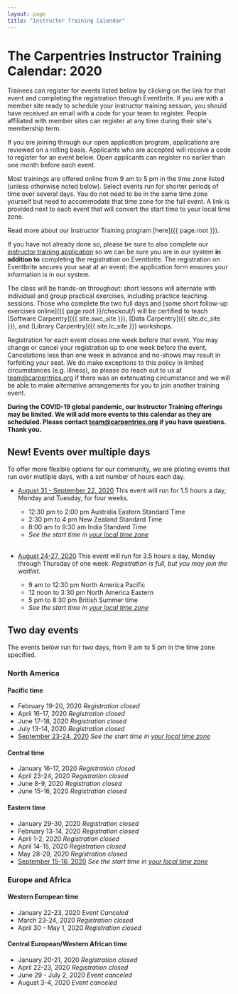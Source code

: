 ```yaml
---
layout: page
title: "Instructor Training Calendar"
---
```



# The Carpentries Instructor Training Calendar: 2020

Trainees can register for events listed below by clicking on the link for that event and completing the registration through Eventbrite.  If you are with a member site ready to schedule your instructor training session, you should have received an email with a code for your team to register. People affiliated with member sites can register at any time during their site's membership term.

If you are joining through our open application program, applications are reviewed on a rolling basis.  Applicants who are accepted will receive a code to register for an event below.  Open applicants can register no earlier than one month before each event.

Most trainings are offered online from 9 am to 5 pm in the time zone listed (unless otherwise noted below). Select events run for shorter periods of time over several days. You do not need to be in the same time zone yourself but need to accommodate that time zone for the full event. A link is provided next to each event that will convert the start time to your local time zone.

Read more about our Instructor Training program [here]({{ page.root }}).

If you have not already done so, please be sure to also complete our [instructor training application](https://amy.carpentries.org/forms/request_training/) so we can be sure you are in our system **in addition to** completing the registration on Eventbrite. The registration on Eventbrite secures your seat at an event; the application form ensures your information is in our system.    

The class will be hands-on throughout:
short lessons will alternate with individual and group practical exercises,
including practice teaching sessions.
Those who complete the two full days
and [some short follow-up exercises online]({{ page.root }}/checkout/)
will be certified to teach [Software Carpentry]({{ site.swc_site }}), [Data Carpentry]({{ site.dc_site }}), and [Library Carpentry]({{ site.lc_site }}) workshops.

Registration for each event closes one week before that event. You may change or cancel your registration up to one week before the event. Cancelations less than one week in advance and no-shows may result in forfeiting your seat.  We do make exceptions to this policy in limited circumstances (e.g. illness), so please do reach out to us at [team@carpentries.org](mailto:team@carpentries.org) if there was an extenuating circumstance and we will be able to make alternative arrangements for you to join another training event.

**During the COVID-19 global pandemic, our Instructor Training offerings may be limited. We will add more events to this calendar as they are scheduled. Please contact team@carpentries.org if you have questions.  Thank you.**

## New! Events over multiple days
To offer more flexible options for our community, we are piloting events that run over mutliple days, with a set number of hours each day.

* [August 31 - September 22, 2020](https://www.eventbrite.com/e/online-instructor-training-aug-31-sep-22-2020-australia-east-std-time-tickets-112144314664) This event will run for 1.5 hours a day, Monday and Tuesday, for four weeks.
    - 12:30 pm to 2:00 pm Australia Eastern Standard Time
    - 2:30 pm to 4 pm New Zealand Standard Time
    - 8:00 am to 9:30 am India Standard Time
    - *See the start time in [your local time zone](https://www.timeanddate.com/worldclock/fixedtime.html?msg=Carpentries+Instructor+Training%2C+Australia+Eastern+Standard+Time&iso=20200831T1230&p1=240&ah=1&am=30)*
<br><br>


* [August 24-27, 2020](https://www.eventbrite.com/e/online-instructor-training-august-24-27-2020-tickets-111346030976) This event will run for 3.5 hours a day, Monday through Thursday of one week.  *Registration is full, but you may join the waitlist.*
   - 9 am to 12:30 pm North America Pacific
   - 12 noon to 3:30 pm North America Eastern
   - 5 pm to 8:30 pm British Summer time
   -  *See the start time in [your local time zone](https://www.timeanddate.com/worldclock/fixedtime.html?msg=Carpentries+Instructor+Training&iso=20200824T09&p1=224&ah=3&am=30)*


## Two day events

The events below run for two days, from 9 am to 5 pm in the time zone specified. 

### North America

#### Pacific time
* February 19-20, 2020 *Registration closed*
* April 16-17, 2020 *Registration closed*
* June 17-18, 2020 *Registration closed*
* July 13-14, 2020 *Registration closed*
* [September 23-24, 2020](https://www.eventbrite.com/e/online-instructor-training-sept-23-24-2020-n-america-pacific-time-tickets-112803277640) *See the start time in [your local time zone](https://www.timeanddate.com/worldclock/fixedtime.html?msg=Carpentries+Instructor+Training&iso=20200923T09&p1=137&ah=8)*

#### Central time
* January 16-17, 2020 *Registration closed*
* April 23-24, 2020 *Registration closed*
* June 8-9, 2020 *Registration closed*
* June 15-16, 2020 *Registration closed*

#### Eastern time
* January 29-30, 2020 *Registration closed*
* February 13-14, 2020 *Registration closed*
* April 1-2, 2020 *Registration closed*
* April 14-15, 2020  *Registration closed*
* May 28-29, 2020 *Registration closed*
* [September 15-16, 2020](https://www.eventbrite.com/e/online-instructor-training-sept-15-16-2020-n-america-eastern-time-tickets-112801807242) *See the start time in [your local time zone](https://www.timeanddate.com/worldclock/fixedtime.html?msg=Carpentries+Instructor+Training&iso=20200915T09&p1=179&ah=8)*

### Europe and Africa

#### Western European time

* January 22-23, 2020 *Event Canceled*
* March 23-24, 2020 *Registration closed*
* April 30 - May 1, 2020 *Registration closed*

#### Central European/Western African time

* January 20-21, 2020 *Registration closed*
* April 22-23, 2020  *Registration closed*
* June 29 - July 2, 2020 *Event canceled*
* August 3-4, 2020 *Event canceled*
